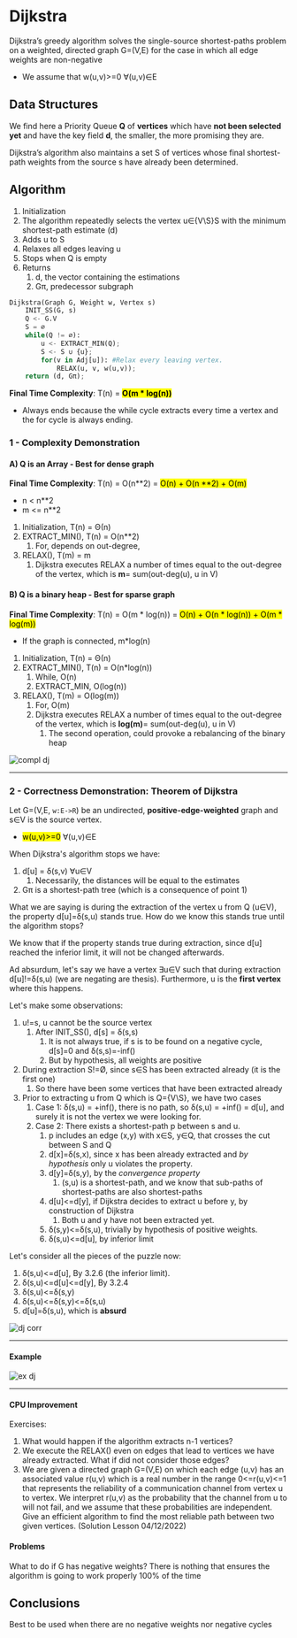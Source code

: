 # Dijkstra
Dijkstra’s greedy algorithm solves the single-source shortest-paths problem on a weighted,
directed graph G=(V,E) for the case in which all edge weights are non-negative
* We assume that w(u,v)>=0 ∀(u,v)∈E

## Data Structures
We find here a Priority Queue **Q** of **vertices** which have **not been selected yet**
and have the key field **d**, the smaller, the more promising they are.

Dijkstra’s algorithm also maintains a set S of vertices whose final shortest-path
weights from the source s have already been determined.

## Algorithm
1. Initialization
2. The algorithm repeatedly selects the vertex u∈{V\S}S with the minimum shortest-path estimate (d)
3. Adds u to S
4. Relaxes all edges leaving u
5. Stops when Q is empty
6. Returns
   1. d, the vector containing the estimations
   2. Gπ, predecessor subgraph

```python
Dijkstra(Graph G, Weight w, Vertex s)
    INIT_SS(G, s)
    Q <- G.V
    S = ∅
    while(Q != ∅):
        u <- EXTRACT_MIN(Q); 
        S <- S ∪ {u};
        for(v in Adj[u]): #Relax every leaving vertex.
            RELAX(u, v, w(u,v));
    return (d, Gπ);
```
**Final Time Complexity**: T(n) = <mark>**O(m * log(n))**</mark>
* Always ends because the while cycle extracts every time a vertex and
the for cycle is always ending.


### 1 - Complexity Demonstration

#### A) Q is an Array - Best for dense graph
**Final Time Complexity**: T(n) = O(n**2) = <mark>O(n) + O(n **2) + O(m)</mark>
* n < n**2
* m <= n**2

1. Initialization, T(n) = Θ(n)
2. EXTRACT_MIN(), T(n) = O(n**2)
   1. For, depends on out-degree, 
3. RELAX(), T(m) = m 
   1. Dijkstra executes RELAX a number of times equal to the out-degree of the 
   vertex, which is **m**= sum(out-deg(u), u in V)
   

#### B) Q is a binary heap - Best for sparse graph
**Final Time Complexity**: T(n) = O(m * log(n)) = <mark>O(n) + O(n * log(n)) + O(m * log(m))</mark>
* If the graph is connected, m*log(n)

1. Initialization, T(n) = Θ(n)
2. EXTRACT_MIN(), T(n) = O(n*log(n))
   1. While, O(n)
   2. EXTRACT_MIN, O(log(n))
3. RELAX(), T(m) = O(log(m))
   1. For, O(m) 
   2. Dijkstra executes RELAX a number of times equal to the out-degree of the
      vertex, which is **log(m)**= sum(out-deg(u), u in V)
      1. The second operation, could provoke a rebalancing of the binary heap

![compl dj](https://github.com/PayThePizzo/DataStrutucures-Algorithms/blob/main/Resources/compldj.png?raw=TRUE)

---

### 2 - Correctness Demonstration: Theorem of Dijkstra
Let G=(V,E, `w:E->R`) be an undirected, **positive-edge-weighted** graph and s∈V 
is the source vertex.
* <mark>w(u,v)>=0</mark> ∀(u,v)∈E

When Dijkstra's algorithm stops we have:
1. d[u] = δ(s,v) ∀u∈V
   1. Necessarily, the distances will be equal to the estimates
2. Gπ is a shortest-path tree (which is a consequence of point 1)

What we are saying is during the extraction of the vertex u from Q (u∈V), the property
d[u]=δ(s,u) stands true. How do we know this stands true until the algorithm stops?

We know that if the property stands true during extraction, since d[u] reached 
the inferior limit, it will not be changed afterwards.

Ad absurdum, let's say we have a vertex ∃u∈V such that during extraction d[u]!=δ(s,u) 
(we are negating are thesis). Furthermore, u is the **first vertex** where this happens.

Let's make some observations:
1) u!=s, u cannot be the source vertex
   1) After INIT_SS(), d[s] =  δ(s,s)
      1) It is not always true, if s is to be found on a negative cycle, d[s]=0 and δ(s,s)=-inf()
      2) But by hypothesis, all weights are positive
2) During extraction S!=Ø, since s∈S has been extracted already (it is the first one)
   1) So there have been some vertices that have been extracted already
3) Prior to extracting u from Q which is Q={V\S}, we have two cases
   1) Case 1: δ(s,u) = +inf(), there is no path, so δ(s,u) = +inf() = d[u], and surely it is not the vertex
   we were looking for.
   2) Case 2: There exists a shortest-path p between s and u. 
      1) p includes an edge (x,y) with x∈S, y∈Q, that crosses the cut between S and Q
      2) d[x]=δ(s,x), since x has been already extracted and _by hypothesis_ only u violates the 
      property.
      3) d[y]=δ(s,y), by the _convergence property_
         1) (s,u) is a shortest-path, and we know that sub-paths of shortest-paths are also
         shortest-paths
      4) d[u]<=d[y], if Dijkstra decides to extract u before y, by construction of Dijkstra
         1) Both u and y have not been extracted yet. 
      5) δ(s,y)<=δ(s,u), trivially by hypothesis of positive weights.
      6) δ(s,u)<=d[u], by inferior limit

Let's consider all the pieces of the puzzle now:
1) δ(s,u)<=d[u], By 3.2.6 (the inferior limit).
2) δ(s,u)<=d[u]<=d[y], By 3.2.4
3) δ(s,u)<=δ(s,y)
4) δ(s,u)<=δ(s,y)<=δ(s,u)
5) d[u]=δ(s,u), which is **absurd**

![dj corr](https://github.com/PayThePizzo/DataStrutucures-Algorithms/blob/main/Resources/djcorr.png?raw=TRUE)

---

#### Example

![ex dj](https://github.com/PayThePizzo/DataStrutucures-Algorithms/blob/main/Resources/exdj.png?raw=TRUE)

---

#### CPU Improvement
Exercises:
1. What would happen if the algorithm extracts n-1 vertices?
2. We execute the RELAX() even on edges that lead to vertices we have already extracted.
   What if did not consider those edges?
3. We are given a directed graph G=(V,E) on which each edge (u,v) has an
   associated value r(u,v) which is a real number in the range 0<=r(u,v)<=1 that
   represents the reliability of a communication channel from vertex u to vertex.
   We interpret r(u,v) as the probability that the channel from u to  will not fail,
   and we assume that these probabilities are independent. Give an efficient algorithm
   to find the most reliable path between two given vertices. (Solution Lesson 04/12/2022)

#### Problems
What to do if G has negative weights? There is nothing that ensures the algorithm is going
to work properly 100% of the time

## Conclusions
Best to be used when there are no negative weights nor negative cycles